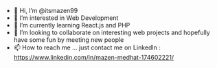 - 👋 Hi, I’m @itsmazen99
- 👀 I’m interested in Web Development
- 🌱 I’m currently learning React.js and PHP
- 💞️ I’m looking to collaborate on interesting web projects and hopefully have some fun by meeting new people
- 📫 How to reach me ... just contact me on LinkedIn : https://www.linkedin.com/in/mazen-medhat-174602221/

<!---
itsmazen99/itsmazen99 is a ✨ special ✨ repository because its `README.md` (this file) appears on your GitHub profile.
You can click the Preview link to take a look at your changes.
--->
